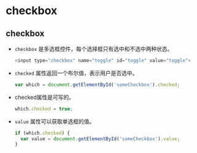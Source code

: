 # checkbox

## checkbox

  - `checkbox` 是多选框控件，每个选择框只有选中和不选中两种状态。

    ```javascript
    <input type="checkbox" name="toggle" id="toggle" value="toggle">
    ```

  - `checked` 属性返回一个布尔值，表示用户是否选中。

    ```javascript
    var which = document.getElementById('someCheckbox').checked;
    ```

  - checked属性是可写的。

    ```javascript
    which.checked = true;
    ```

  - `value` 属性可以获取单选框的值。

    ```javascript
    if (which.checked) {
      var value = document.getElementById('someCheckbox').value;
    }
    ```
